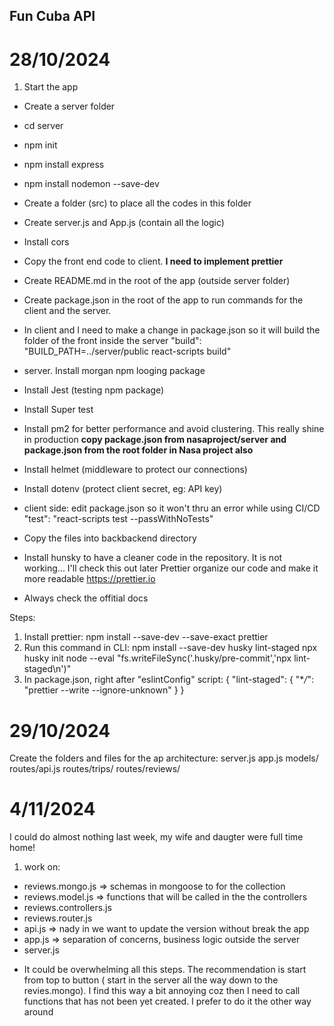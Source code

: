 ## Fun Cuba API

# 28/10/2024

1. Start the app

- Create a server folder
- cd server
- npm init
- npm install express
- npm install nodemon --save-dev
- Create a folder (src) to place all the codes in this folder
- Create server.js and App.js (contain all the logic)
- Install cors
- Copy the front end code to client. **I need to implement prettier**
- Create README.md in the root of the app (outside server folder)
- Create package.json in the root of the app to run commands for the client and the server.
- In client and I need to make a change in package.json so it will build the folder of the front inside the server
  "build": "BUILD_PATH=../server/public react-scripts build"
- server. Install morgan npm looging package
- Install Jest (testing npm package)
- Install Super test
- Install pm2 for better performance and avoid clustering. This really shine in production
  **copy package.json from nasaproject/server and package.json from the root folder in Nasa project also**
- Install helmet (middleware to protect our connections)
- Install dotenv (protect client secret, eg: API key)
- client side: edit package.json so it won't thru an error while using CI/CD
  "test": "react-scripts test --passWithNoTests"

- Copy the files into backbackend directory
- Install hunsky to have a cleaner code in the repository. It is not working... I'll check this out later
  Prettier organize our code and make it more readable
  https://prettier.io

- Always check the offitial docs

Steps:

1. Install prettier:
   npm install --save-dev --save-exact prettier
2. Run this command in CLI:
   npm install --save-dev husky lint-staged
   npx husky init
   node --eval "fs.writeFileSync('.husky/pre-commit','npx lint-staged\n')"
3. In package.json, right after "eslintConfig" script:
   {
   "lint-staged": {
   "\*_/_": "prettier --write --ignore-unknown"
   }
   }

# 29/10/2024

Create the folders and files for the ap architecture:
server.js
app.js
models/
routes/api.js
routes/trips/
routes/reviews/

# 4/11/2024

I could do almost nothing last week, my wife and daugter were full time home!

1.  work on:

- reviews.mongo.js => schemas in mongoose to for the collection
- reviews.model.js => functions that will be called in the the controllers
- reviews.controllers.js
- reviews.router.js
- api.js => nady in we want to update the version without break the app
- app.js => separation of concerns, business logic outside the server
- server.js

* It could be overwhelming all this steps. The recommendation is start from top to button ( start in the server all the way down to the revies.mongo). I find this way a bit annoying coz then I need to call functions that has not been yet created. I prefer to do it the other way around
